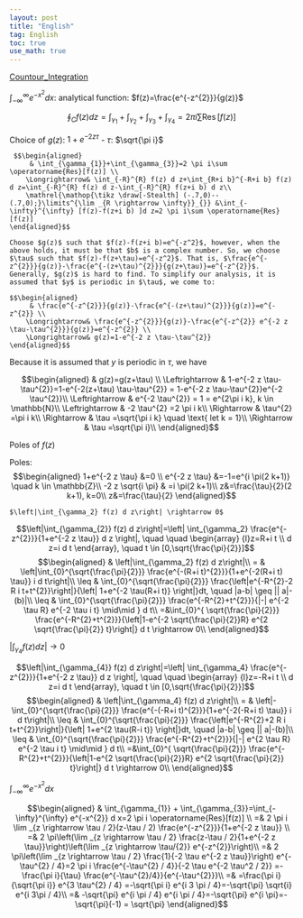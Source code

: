 ```yaml
---
layout: post
title: "English"
tag: English
toc: true
use_math: true
---
```


[Countour_Integration](/assets/Countour_Integration.pdf)


$\int_{-\infty}^{\infty} e^{-x^{2}} d x$: analytical function: $f(z)=\frac{e^{-z^{2}}}{g(z)}$

$$\oint_C f(z) d z=\int_{\gamma_{1}}+\int_{\gamma_{2}}+\int_{\gamma_{3}}+\int_{\gamma_{4}}
= 2 \pi i \sum \operatorname{Res}[f(z)] $$

Choice of $g(z)$: $1+e^{-2 z \tau}$ - $\tau$: $\sqrt{\pi i}$

     $$\begin{aligned} 
         & \int_{\gamma_{1}}+\int_{\gamma_{3}}=2 \pi i\sum \operatorname{Res}[f(z)] \\ 
        \Longrightarrow& \int_{-R}^{R} f(z) d z+\int_{R+i b}^{-R+i b} f(z) d z=\int_{-R}^{R} f(z) d z-\int_{-R}^{R} f(z+i b) d z\\
        \mathrel{\mathop{\tikz \draw[-Stealth] (-.7,0)--(.7,0);}\limits^{\lim _{R \rightarrow \infty}}_{}} &\int_{-\infty}^{\infty} [f(z)-f(z+i b) ]d z=2 \pi i\sum \operatorname{Res}[f(z)]
    \end{aligned}$$

    Choose $g(z)$ such that $f(z)-f(z+i b)=e^{-z^2}$, however, when the above holds, it must be that $b$ is a complex number. So, we choose $\tau$ such that $f(z)-f(z+\tau)=e^{-z^2}$. That is, $\frac{e^{-z^{2}}}{g(z)}-\frac{e^{-(z+\tau)^{2}}}{g(z+\tau)}=e^{-z^{2}}$. Generally, $g(z)$ is hard to find. To simplify our analysis, it is assumed that $y$ is periodic in $\tau$, we come to:

    $$\begin{aligned} 
         & \frac{e^{-z^{2}}}{g(z)}-\frac{e^{-(z+\tau)^{2}}}{g(z)}=e^{-z^{2}} \\ 
        \Longrightarrow& \frac{e^{-z^{2}}}{g(z)}-\frac{e^{-z^{2}} e^{-2 z \tau-\tau^{2}}}{g(z)}=e^{-z^{2}} \\
        \Longrightarrow& g(z)=1-e^{-2 z \tau-\tau^{2}}
    \end{aligned}$$

Because it is assumed that $y$ is periodic in $\tau$, we have

$$\begin{aligned}
& g(z)=g(z+\tau) \\
\Leftrightarrow & 1-e^{-2 z \tau-\tau^{2}}=1-e^{-2(z+\tau) \tau-\tau^{2}} = 1-e^{-2 z \tau-\tau^{2}}e^{-2 \tau^{2}}\\
\Leftrightarrow & e^{-2 \tau^{2}} = 1 = e^{2\pi i k}, k \in \mathbb{N}\\
\Leftrightarrow & -2 \tau^{2} =2 \pi i k\\
\Rightarrow & \tau^{2} =\pi i k\\
\Rightarrow & \tau =\sqrt{\pi i k} \quad \text{ let k = 1}\\
\Rightarrow & \tau =\sqrt{\pi i}\\
\end{aligned}$$

Poles of $f(z)$

Poles: 
$$\begin{aligned} 
			 1+e^{-2 z \tau} &=0 \\ 
			 e^{-2 z \tau} &=-1=e^{i \pi(2 k+1)} \quad k \in \mathbb{Z}\\
			  -2 z \sqrt{i \pi} & =i \pi(2 k+1)\\
			  z&=\frac{\tau}{2}(2 k+1), k=0\\
			  z&=\frac{\tau}{2}
		\end{aligned}$$

    $\left|\int_{\gamma_2} f(z) d z\right| \rightarrow 0$

$$\left|\int_{\gamma_{2}} f(z) d z\right|=\left| \int_{\gamma_2} \frac{e^{-z^{2}}}{1+e^{-2 z \tau}} d z \right|, \quad \quad \begin{array} 
			{l}z=R+i t \\ 
			 d z=i d t
		\end{array},  \quad t \in [0,\sqrt{\frac{\pi}{2}}]$$
		$$\begin{aligned} 
			& \left|\int_{\gamma_2} f(z) d z\right|\\
			= & \left|\int_{0}^{\sqrt{\frac{\pi}{2}}} \frac{e^{-(R+i t)^{2}}}{1+e^{-2(R+i t) \tau}} i d t\right|\\
			\leq & \int_{0}^{\sqrt{\frac{\pi}{2}}} \frac{\left|e^{-R^{2}-2 R i t+t^{2}}\right|}{\left| 1+e^{-2 \tau(R+i t)} \right|}dt, \quad |a-b| \geq || a|-(b)|\\
			\leq & \int_{0}^{\sqrt{\frac{\pi}{2}}} \frac{e^{-R^{2}+t^{2}}}{|-| e^{-2 \tau R} e^{-2 \tau i t} \mid\mid } d t\\
			=&\int_{0}^{ \sqrt{\frac{\pi}{2}}} \frac{e^{-R^{2}+t^{2}}}{\left|1-e^{-2 \sqrt{\frac{\pi}{2}}R} e^{2 \sqrt{\frac{\pi}{2}} t}\right|} d t \rightarrow 0\\
		\end{aligned}$$

$\left|\int_{\gamma_4} f(z) d z\right| \rightarrow 0$

$$\left|\int_{\gamma_{4}} f(z) d z\right|=\left| \int_{\gamma_4} \frac{e^{-z^{2}}}{1+e^{-2 z \tau}} d z \right|, \quad \quad \begin{array} 
			{l}z=-R+i t \\ 
			 d z=i d t
		\end{array},  \quad t \in [0,\sqrt{\frac{\pi}{2}}]$$
	$$\begin{aligned} 
			& \left|\int_{\gamma_4} f(z) d z\right|\\
			= & \left|-\int_{0}^{\sqrt{\frac{\pi}{2}}} \frac{e^{-(-R+i t)^{2}}}{1+e^{-2(-R+i t) \tau}} i d t\right|\\
			\leq & \int_{0}^{\sqrt{\frac{\pi}{2}}} \frac{\left|e^{-R^{2}+2 R i t+t^{2}}\right|}{\left| 1+e^{2 \tau(R-i t)} \right|}dt, \quad |a-b| \geq || a|-(b)|\\
			\leq & \int_{0}^{\sqrt{\frac{\pi}{2}}} \frac{e^{-R^{2}+t^{2}}}{|-| e^{2 \tau R} e^{-2 \tau i t} \mid\mid } d t\\
			=&\int_{0}^{ \sqrt{\frac{\pi}{2}}} \frac{e^{-R^{2}+t^{2}}}{\left|1-e^{2 \sqrt{\frac{\pi}{2}}R} e^{2 \sqrt{\frac{\pi}{2}} t}\right|} d t \rightarrow 0\\
		\end{aligned}$$

$\int_{-\infty}^{\infty} e^{-x^{2}} d x$

$$\begin{aligned} 
	 & \int_{\gamma_{1}} + \int_{\gamma_{3}}=\int_{-\infty}^{\infty} e^{-x^{2}} d x=2 \pi i \operatorname{Res}[f(z)] \\ 
	=& 2 \pi i \lim _{z \rightarrow \tau / 2}(z-\tau / 2) \frac{e^{-z^{2}}}{1+e^{-2 z \tau}} \\
	=& 2 \pi\left(\lim _{z \rightarrow \tau / 2} \frac{z-\tau / 2}{1+e^{-2 z \tau}}\right)\left(\lim _{z \rightarrow \tau/{2}} e^{-z^{2}}\right)\\
	=& 2 \pi\left(\lim _{z \rightarrow \tau / 2} \frac{1}{-2 \tau e^{-2 z \tau}}\right) e^{-\tau^{2} / 4}=2 \pi i \frac{e^{-\tau^{2} / 4}}{-2 \tau e^{-2 \tau^2 / 2}} =-\frac{\pi i}{\tau} \frac{e^{-\tau^{2}/4}}{e^{-\tau^{2}}}\\
	=& =\frac{\pi i}{\sqrt{\pi i}} e^{3 \tau^{2} / 4} =-\sqrt{\pi i} e^{i 3 \pi / 4}=-\sqrt{\pi} \sqrt{i} e^{i 3\pi / 4}\\
	=& -\sqrt{\pi} e^{i \pi / 4} e^{i \pi / 4}=-\sqrt{\pi} e^{i \pi}=-\sqrt{\pi}(-1) = \sqrt{\pi}
\end{aligned}$$
